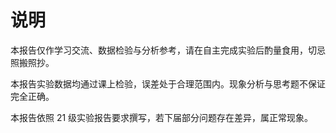 # 说明

本报告仅作学习交流、数据检验与分析参考，请在自主完成实验后酌量食用，切忌照搬照抄。 

本报告实验数据均通过课上检验，误差处于合理范围内。现象分析与思考题不保证完全正确。 

本报告依照 21 级实验报告要求撰写，若下届部分问题存在差异，属正常现象。
